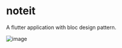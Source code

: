 # noteit

A flutter application with bloc design pattern.


![image](https://github.com/omar11698/noteit/assets/69009750/1fce9374-c1a7-4a06-8b65-897aa045c5a4)
